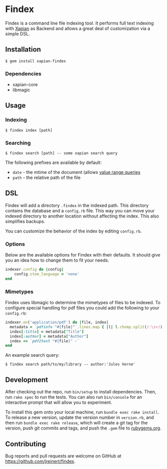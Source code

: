 # Findex

Findex is a command line file indexing tool. It performs full text indexing
with [Xapian](http://xapian.org) as Backend and allows a great deal of
customization via a simple DSL.

## Installation

    $ gem install xapian-findex

### Dependencies

- xapian-core
- libmagic

## Usage

### Indexing

    $ findex index [path]

### Searching

    $ findex search [path] -- some xapian search query

The following prefixes are available by default:

- `date` - the mtime of the document (allows [value range queries](http://xapian.org/docs/valueranges.html)
- `path` - the relative path of the file

## DSL

Findex will add a directory `.findex` in the indexed path. This directory
contains the database and a `config.rb` file.  This way you can move your
indexed directory to another location without affecting the index. This also
simplifies backups.

You can customize the behavior of the index by editing `config.rb`.

### Options

Below are the available options for Findex with their defaults. It should give
you an idea how to change them to fit your needs.

``` ruby
indexer.config do |config|
    config.stem_language = 'none'
end
```

### Mimetypes

Findex uses libmagic to determine the mimetypes of files to be indexed. To
configure special handling for pdf files you could add the following to your
`config.rb`:

``` ruby
indexer.on('application/pdf') do |file, index|
  metadata = `pdfinfo "#{file}"`.lines.map { |l| l.chomp.split(/:\s+/) }.to_h
  index[:title] = metadata["Title"]
  index[:author] = metadata["Author"]
  index << `pdf2text "#{file}" -`
end
```

An example search query:

    $ findex search path/to/my/library -- author:'Jules Verne'

## Development

After checking out the repo, run `bin/setup` to install dependencies. Then, run
`rake spec` to run the tests. You can also run `bin/console` for an interactive
prompt that will allow you to experiment.

To install this gem onto your local machine, run `bundle exec rake install`. To
release a new version, update the version number in `version.rb`, and then run
`bundle exec rake release`, which will create a git tag for the version, push
git commits and tags, and push the `.gem` file to
[rubygems.org](https://rubygems.org).

## Contributing

Bug reports and pull requests are welcome on GitHub at
https://github.com/jreinert/findex.

